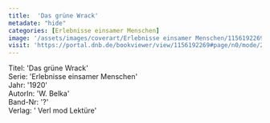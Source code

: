 ```yaml
---
title:  'Das grüne Wrack'
metadate: "hide"
categories: [Erlebnisse einsamer Menschen]
image: '/assets/images/coverart/Erlebnisse einsamer Menschen/1156192269_00000010.jpg'
visit: 'https://portal.dnb.de/bookviewer/view/1156192269#page/n0/mode/2up'
---
```

Titel: 'Das grüne Wrack' <br>
Serie: 'Erlebnisse einsamer Menschen' <br>
Jahr: '1920' <br>
AutorIn: 'W. Belka' <br>
Band-Nr: '?' <br>
Verlag: ' Verl mod Lektüre'